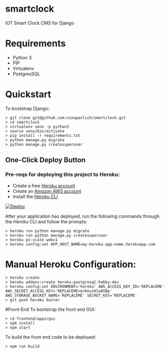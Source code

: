 # smartclock
IOT Smart Clock CMS for Django

# Requirements 
* Python 3
* PIP
* Virtualenv
* PostgresSQL


# Quickstart
To bootstrap Django:

    > git clone git@github.com:ninapavlich/smartclock.git
    > cd smartclock
    > virtualenv venv -p python3
    > source venv/bin/activate
    > pip install -r requirements.txt
    > python manage.py migrate
    > python manage.py createsuperuser

## One-Click Deploy Button

### Pre-reqs for deploying this project to Heroku:
 * Create a free [Heroku account](https://signup.heroku.com/) 
 * Create an [Amazon AWS account](https://portal.aws.amazon.com/billing/signup/)
 * Install the [Heroku CLI](https://devcenter.heroku.com/articles/heroku-cli)

[![Deploy](https://www.herokucdn.com/deploy/button.svg)](https://heroku.com/deploy?template=https://github.com/ninapavlich/smartclock/blob/master)

After your application has deployed, run the following commands through the Heroku CLI and follow the prompts:

	> heroku run python manage.py migrate
	> heroku run python manage.py createsuperuser
	> heroku ps:scale web=1
	> heroku config:set APP_HOST_NAME=my-heroku-app-name.herokuapp.com

# Manual Heroku Configuration:
	
	> heroku create
	> heroku addons:create heroku-postgresql:hobby-dev
	> heroku config:set ENVIRONMENT='heroku' AWS_ACCESS_KEY_ID='REPLACEME' AWS_SECRET_ACCESS_KEY='REPLACEME+m/Knu1Hlw8SBp' AWS_STORAGE_BUCKET_NAME='REPLACEME' SECRET_KEY='REPLACEME'
	> git push heroku master


#Front-End 
To bootstrap the front end GUI:

	> cd frontend/apps/gui
	> npm install
	> npm start

To build the front end code to be deployed:

	> npm run build